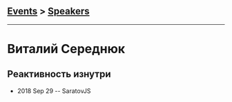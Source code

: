 ## [Events](../README.md) > [Speakers](../speakers.md)
---

# Виталий Середнюк

## Реактивность изнутри
- 2018 Sep 29 -- SaratovJS    
